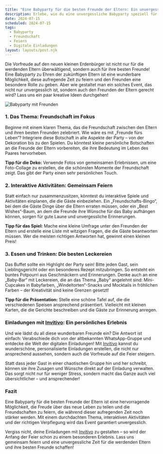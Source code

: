 ```yaml
---
title: "Eine Babyparty für die besten Freunde der Eltern: Ein unvergessliches Event voller Freundschaft und Freude"
description: Erlebe, wie du eine unvergessliche Babyparty speziell für die besten Freunde der Eltern gestaltest, inklusive kreativer Ideen und inspirierenden digitalen Einladungen.
date: 2024-07-15
scheduled: 2024-07-15
tags:
  - Babyparty
  - Freundschaft
  - Feiern
  - Digitale Einladungen
layout: layouts/post.njk
---
```


Die Vorfreude auf den neuen kleinen Erdenbürger ist nicht nur für die werdenden Eltern überwältigend, sondern auch für ihre besten Freunde! Eine Babyparty zu Ehren der zukünftigen Eltern ist eine wunderbare Möglichkeit, diese aufregende Zeit zu feiern und den Freunden eine besondere Rolle zu geben. Aber wie gestaltet man ein solches Event, das nicht nur unvergesslich ist, sondern auch den Freunden der Eltern gerecht wird? Lass uns ein paar kreative Ideen durchgehen!

![Babyparty mit Freunden](/img/babyparty-freunde.webp)

### 1. **Das Thema: Freundschaft im Fokus**

Beginne mit einem klaren Thema, das die Freundschaft zwischen den Eltern und ihren besten Freunden zelebriert. Wie wäre es mit „Freunde fürs Leben“? Integriere diese Botschaft in alle Aspekte der Party – von der Dekoration bis zu den Spielen. Du könntest kleine persönliche Botschaften an die Freunde der Eltern vorbereiten, die ihre Bedeutung im Leben des Paares hervorheben.

**Tipp für die Deko:** Verwende Fotos von gemeinsamen Erlebnissen, um eine Foto-Collage zu erstellen, die die schönsten Momente der Freundschaft zeigt. Das gibt der Party einen sehr persönlichen Touch.

### 2. **Interaktive Aktivitäten: Gemeinsam Feiern**

Statt einfach nur zusammenzusitzen, könntest du interaktive Spiele und Aktivitäten einplanen, die die Gäste einbeziehen. Ein „Freundschafts-Bingo“, bei dem die Gäste Dinge über die Eltern erraten müssen, oder ein „Best Wishes“-Baum, an dem die Freunde ihre Wünsche für das Baby aufhängen können, sorgen für gute Laune und unvergessliche Erinnerungen.

**Tipp für das Spiel:** Mache eine kleine Umfrage unter den Freunden der Eltern und erstelle eine Liste mit witzigen Fragen, die die Gäste beantworten müssen. Wer die meisten richtigen Antworten hat, gewinnt einen kleinen Preis!

### 3. **Essen und Trinken: Die besten Leckereien**

Das Buffet sollte ein Highlight der Party sein! Bitte jeden Gast, sein Lieblingsgericht oder ein besonderes Rezept mitzubringen. So entsteht ein buntes Potpourri aus Geschmäckern und Erinnerungen. Denke auch an eine „Baby-Bar“ mit Leckereien, die an das Thema „Baby“ angelehnt sind: Mini-Cupcakes in Babyfarben, „Windeltorten“-Snacks und Mocktails in fröhlichen Farben – der Kreativität sind keine Grenzen gesetzt!

**Tipp für die Präsentation:** Stelle eine schöne Tafel auf, die die verschiedenen Speisen ansprechend präsentiert. Vielleicht mit kleinen Karten, die die Gerichte beschreiben und die Gäste zur Erinnerung anregen.

### **Einladungen mit [Invitivo](https://invitivo.com/create): Ein persönliches Erlebnis**

Und wie lädst du all diese wunderbaren Freunde ein? Die Antwort ist einfach: Verabschiede dich von der altbekannten WhatsApp-Gruppe und entdecke die Welt der digitalen Einladungen! Mit [Invitivo](https://invitivo.com/) kannst du wunderschöne, personalisierte Einladungen erstellen, die nicht nur ansprechend aussehen, sondern auch die Vorfreude auf die Feier steigern.

Statt dass jeder Gast in einer chaotischen Gruppe hin und her schreibt, können sie ihre Zusagen und Wünsche direkt auf der Einladung verwalten. Das sorgt nicht nur für weniger Stress, sondern macht das Ganze auch viel übersichtlicher – und ansprechender!

### **Fazit**

Eine Babyparty für die besten Freunde der Eltern ist eine hervorragende Möglichkeit, die Freude über das neue Leben zu teilen und die Freundschaften zu feiern, die während dieser aufregenden Zeit noch stärker werden. Mit einem durchdachten Thema, interaktiven Aktivitäten und der richtigen Verpflegung wird das Event garantiert unvergesslich.

Vergiss nicht, deine Einladungen mit [Invitivo](https://invitivo.com/) zu gestalten – so wird der Anfang der Feier schon zu einem besonderen Erlebnis. Lass uns gemeinsam feiern und eine unvergessliche Zeit für die werdenden Eltern und ihre besten Freunde schaffen!
